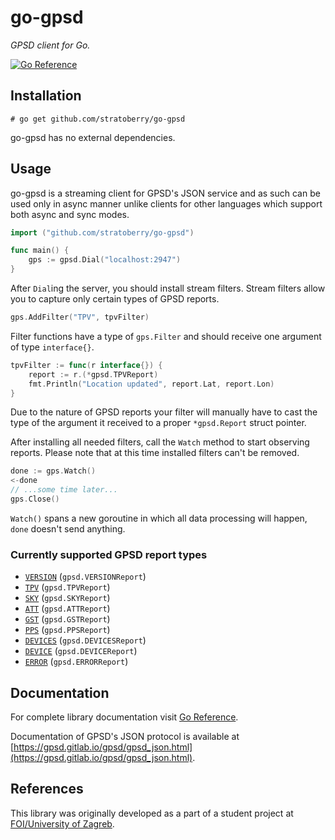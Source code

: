 # go-gpsd

*GPSD client for Go.*

[![Go Reference](https://pkg.go.dev/badge/github.com/stratoberry/go-gpsd.svg)](https://pkg.go.dev/github.com/stratoberry/go-gpsd)

## Installation

```
# go get github.com/stratoberry/go-gpsd
```

go-gpsd has no external dependencies.

## Usage

go-gpsd is a streaming client for GPSD's JSON service and as such can be used only in async manner unlike clients for other languages which support both async and sync modes.

```go
import ("github.com/stratoberry/go-gpsd")

func main() {
	gps := gpsd.Dial("localhost:2947")
}
```

After `Dial`ing the server, you should install stream filters. Stream filters allow you to capture only certain types of GPSD reports.

```go
gps.AddFilter("TPV", tpvFilter)
```

Filter functions have a type of `gps.Filter` and should receive one argument of type `interface{}`.

```go
tpvFilter := func(r interface{}) {
	report := r.(*gpsd.TPVReport)
	fmt.Println("Location updated", report.Lat, report.Lon)
}
```

Due to the nature of GPSD reports your filter will manually have to cast the type of the argument it received to a proper `*gpsd.Report` struct pointer.

After installing all needed filters, call the `Watch` method to start observing reports. Please note that at this time installed filters can't be removed.

```go
done := gps.Watch()
<-done
// ...some time later...
gps.Close()
```

`Watch()` spans a new goroutine in which all data processing will happen, `done` doesn't send anything.

### Currently supported GPSD report types

* [`VERSION`](https://gpsd.gitlab.io/gpsd/gpsd_json.html#_version) (`gpsd.VERSIONReport`)
* [`TPV`](https://gpsd.gitlab.io/gpsd/gpsd_json.html#_tpv) (`gpsd.TPVReport`)
* [`SKY`](https://gpsd.gitlab.io/gpsd/gpsd_json.html#_sky) (`gpsd.SKYReport`)
* [`ATT`](https://gpsd.gitlab.io/gpsd/gpsd_json.html#_att) (`gpsd.ATTReport`)
* [`GST`](https://gpsd.gitlab.io/gpsd/gpsd_json.html#_gst) (`gpsd.GSTReport`)
* [`PPS`](https://gpsd.gitlab.io/gpsd/gpsd_json.html#_pps) (`gpsd.PPSReport`)
* [`DEVICES`](https://gpsd.gitlab.io/gpsd/gpsd_json.html#_devices) (`gpsd.DEVICESReport`)
* [`DEVICE`](https://gpsd.gitlab.io/gpsd/gpsd_json.html#_device_device) (`gpsd.DEVICEReport`)
* [`ERROR`](https://gpsd.gitlab.io/gpsd/gpsd_json.html#_error) (`gpsd.ERRORReport`)

## Documentation

For complete library documentation visit [Go Reference](https://pkg.go.dev/github.com/stratoberry/go-gpsd).

Documentation of GPSD's JSON protocol is available at [https://gpsd.gitlab.io/gpsd/gpsd_json.html](https://gpsd.gitlab.io/gpsd/gpsd_json.html).

## References

This library was originally developed as a part of a student project at [FOI/University of Zagreb](https://www.foi.unizg.hr/en).
